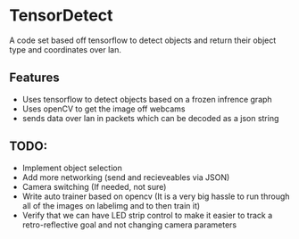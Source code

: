 # TensorDetect

A code set based off tensorflow to detect objects and return their object type and coordinates over lan.

## Features

- Uses tensorflow to detect objects based on a frozen infrence graph
- Uses openCV to get the image off webcams 
- sends data over lan in packets which can be decoded as a json string


## TODO:
- Implement object selection
- Add more networking (send and recieveables via JSON)
- Camera switching (If needed, not sure)
- Write auto trainer based on opencv (It is a very big hassle to run through all of the images on labelimg and to then train it)
- Verify that we can have LED strip control to make it easier to track a retro-reflective goal and not changing camera parameters 
